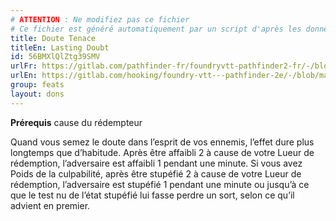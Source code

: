 ```yaml
---
# ATTENTION : Ne modifiez pas ce fichier
# Ce fichier est généré automatiquement par un script d'après les données du module Foundry VTT officiel et de sa traduction
title: Doute Tenace
titleEn: Lasting Doubt
id: 56BMXlQlZtg39SMV
urlFr: https://gitlab.com/pathfinder-fr/foundryvtt-pathfinder2-fr/-/blob/master/data/feats/56BMXlQlZtg39SMV.htm
urlEn: https://gitlab.com/hooking/foundry-vtt---pathfinder-2e/-/blob/master/packs/data/feats.db/lasting-doubt.json
group: feats
layout: dons
---
```

**Prérequis** cause du rédempteur

Quand vous semez le doute dans l’esprit de vos ennemis, l’effet dure plus longtemps que d’habitude. Après être affaibli 2 à cause de votre Lueur de rédemption, l’adversaire est affaibli 1 pendant une minute. Si vous avez Poids de la culpabilité, après être stupéfié 2 à cause de votre Lueur de rédemption, l’adversaire est stupéfié 1 pendant une minute ou jusqu’à ce que le test nu de l’état stupéfié lui fasse perdre un sort, selon ce qu’il advient en premier.


